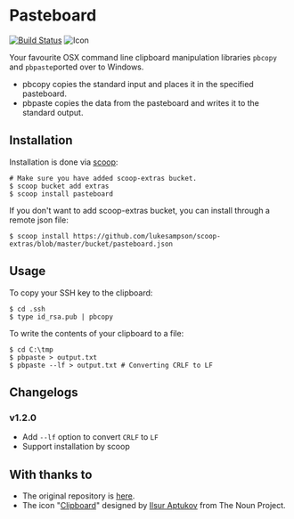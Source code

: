 # Pasteboard

[![Build Status](https://travis-ci.org/uzxmx/pasteboard.svg?branch=master)](https://travis-ci.org/uzxmx/pasteboard)
![Icon](https://i.imgur.com/rVJVL3U.png)

Your favourite OSX command line clipboard manipulation libraries `pbcopy` and `pbpaste`ported over to Windows.

* pbcopy copies the standard input and places it in the specified pasteboard.
* pbpaste copies the data from the pasteboard and writes it to the standard output.

## Installation

Installation is done via [scoop](https://scoop.sh/):

```
# Make sure you have added scoop-extras bucket.
$ scoop bucket add extras
$ scoop install pasteboard
```

If you don't want to add scoop-extras bucket, you can install through a remote
json file:

```
$ scoop install https://github.com/lukesampson/scoop-extras/blob/master/bucket/pasteboard.json
```

## Usage

To copy your SSH key to the clipboard:

```
$ cd .ssh
$ type id_rsa.pub | pbcopy
```


To write the contents of your clipboard to a file:

```
$ cd C:\tmp
$ pbpaste > output.txt
$ pbpaste --lf > output.txt # Converting CRLF to LF
```

## Changelogs

### v1.2.0

* Add `--lf` option to convert `CRLF` to `LF`
* Support installation by scoop

## With thanks to
* The original repository is [here](https://github.com/ghuntley/pasteboard).
* The icon "<a href="https://thenounproject.com/term/clipboard/28312" target="_blank">Clipboard</a>" designed by <a href="https://thenounproject.com/Ilsur" target="_blank">Ilsur Aptukov</a> from The Noun Project.
